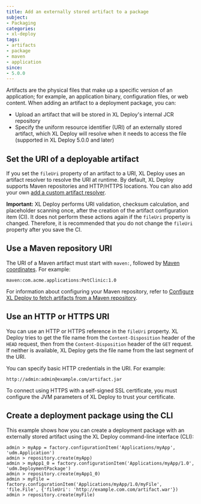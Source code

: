 ```yaml
---
title: Add an externally stored artifact to a package
subject:
- Packaging
categories:
- xl-deploy
tags:
- artifacts
- package
- maven
- application
since:
- 5.0.0
---
```


Artifacts are the physical files that make up a specific version of an application; for example, an application binary, configuration files, or web content. When adding an artifact to a deployment package, you can:

* Upload an artifact that will be stored in XL Deploy's internal JCR repository
* Specify the uniform resource identifier (URI) of an externally stored artifact, which XL Deploy will resolve when it needs to access the file (supported in XL Deploy 5.0.0 and later)

## Set the URI of a deployable artifact

If you set the `fileUri` property of an artifact to a URI, XL Deploy uses an artifact resolver to resolve the URI at runtime. By default, XL Deploy supports Maven repositories and HTTP/HTTPS locations. You can also add your own [add a custom artifact resolver](extend-the-external-artifact-storage-feature.html).

**Important:** XL Deploy performs URI validation, checksum calculation, and placeholder scanning once, after the creation of the artifact configuration item (CI). It does not perform these actions again if the `fileUri` property is changed. Therefore, it is recommended that you do not change the `fileUri` property after you save the CI.

## Use a Maven repository URI

The URI of a Maven artifact must start with `maven:`, followed by [Maven coordinates](http://maven.apache.org/pom.html#Maven_Coordinates). For example:

    maven:com.acme.applications:PetClinic:1.0

For information about configuring your Maven repository, refer to [Configure XL Deploy to fetch artifacts from a Maven repository](configure-xl-deploy-to-fetch-artifacts-from-a-maven-repository.html).

## Use an HTTP or HTTPS URI

You can use an HTTP or HTTPS reference in the `fileUri` property. XL Deploy tries to get the file name from the `Content-Disposition` header of the `HEAD` request, then from the `Content-Disposition` header of the `GET` request. If neither is available, XL Deploy gets the file name from the last segment of the URI.

You can specify basic HTTP credentials in the URI. For example:

    http://admin:admin@example.com/artifact.jar

To connect using HTTPS with a self-signed SSL certificate, you must configure the JVM parameters of XL Deploy to trust your certificate.

## Create a deployment package using the CLI

This example shows how you can create a deployment package with an externally stored artifact using the XL Deploy command-line interface (CLI):

    admin > myApp = factory.configurationItem('Applications/myApp', 'udm.Application')
    admin > repository.create(myApp)
    admin > myApp1_0 = factory.configurationItem('Applications/myApp/1.0', 'udm.DeploymentPackage')
    admin > repository.create(myApp1_0)
    admin > myFile = factory.configurationItem('Applications/myApp/1.0/myFile', 'file.File', {'fileUri': 'http://example.com.com/artifact.war'})
    admin > repository.create(myFile)
